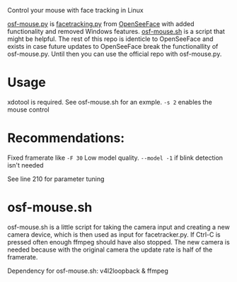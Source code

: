 Control your mouse with face tracking in Linux

[osf-mouse.py](osf-mouse.py) is [facetracking.py](facetracking.py) from [OpenSeeFace](https://github.com/emilianavt/OpenSeeFace) with added functionality and removed Windows features. [osf-mouse.sh](osf-mouse.sh) is a script that might be helpful. The rest of this repo is identicle to OpenSeeFace and exists in case future updates to OpenSeeFace break the functionallity of osf-mouse.py. Until then you can use the official repo with osf-mouse.py.

# Usage
xdotool is required.
See osf-mouse.sh for an exmple.
`-s 2` enables the mouse control

# Recommendations:
Fixed framerate like `-F 30`
Low model quality. `--model -1` if blink detection isn't needed

See line 210 for parameter tuning

# osf-mouse.sh
osf-mouse.sh is a little script for taking the camera input and creating a new camera device, which is then used as input for facetracker.py. If Ctrl-C is pressed often enough ffmpeg should have also stopped. The new camera is needed because with the original camera the update rate is half of the framerate.

Dependency for osf-mouse.sh: v4l2loopback & ffmpeg
